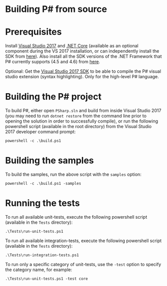 Building P# from source
=======================

# Prerequisites
Install [Visual Studio 2017](https://www.visualstudio.com/downloads/) and [.NET Core](https://www.microsoft.com/net/core) (available as an optional component during the VS 2017 installation, or can independently install the SDK from [here](https://www.microsoft.com/net/core)). Also install all the SDK versions of the .NET Framework that P# currently supports (4.5 and 4.6) from [here](https://www.microsoft.com/net/download/archives).

Optional: Get the [Visual Studio 2017 SDK](https://www.microsoft.com/en-us/download/details.aspx?id=46850) to be able to compile the P# visual studio extension (syntax highlighting). Only for the high-level P# language.

# Building the P# project
To build P#, either open `PSharp.sln` and build from inside Visual Studio 2017 (you may need to run `dotnet restore` from the command line prior to opening the solution in order to successfully compile), or run the following powershell script (available in the root directory) from the Visual Studio 2017 developer command prompt:
```
powershell -c .\build.ps1
```

# Building the samples
To build the samples, run the above script with the `samples` option:
```
powershell -c .\build.ps1 -samples
```

# Running the tests
To run all available unit-tests, execute the following powershell script (available in the `Tests` directory):
```
.\Tests\run-unit-tests.ps1
```

To run all available integration-tests, execute the following powershell script (available in the `Tests` directory):
```
.\Tests\run-integration-tests.ps1
```

To run only a specific category of unit-tests, use the `-test` option to specify the category name, for example:
```
.\Tests\run-unit-tests.ps1 -test core
```
